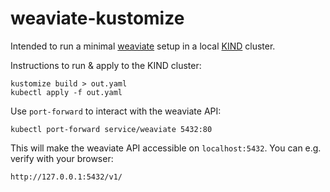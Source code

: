 # weaviate-kustomize

Intended to run a minimal [weaviate](https://github.com/semi-technologies/weaviate) setup in a local [KIND](https://kind.sigs.k8s.io/) cluster.

Instructions to run & apply to the KIND cluster:
```
kustomize build > out.yaml
kubectl apply -f out.yaml
```

Use `port-forward` to interact with the weaviate API:
```
kubectl port-forward service/weaviate 5432:80
```
This will make the weaviate API accessible on `localhost:5432`. You can e.g. verify with your browser:
```
http://127.0.0.1:5432/v1/
```
